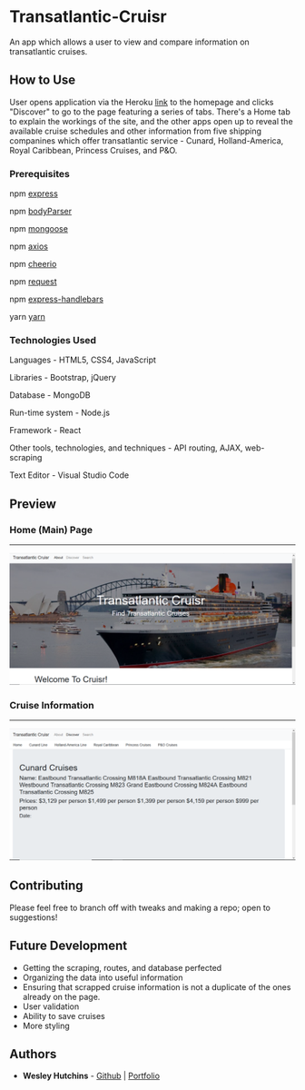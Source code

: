 # Transatlantic-Cruisr

An app which allows a user to view and compare information on transatlantic cruises.


## How to Use

User opens application via the Heroku [link](https://transatlantic-cruisr.herokuapp.com) to the homepage and clicks "Discover" to go to the page featuring a series of tabs. There's a Home tab to explain the workings of the site, and the other apps open up to reveal the available cruise schedules and other information from five shipping companines which offer transatlantic service - Cunard, Holland-America, Royal Caribbean, Princess Cruises, and P&O.

### Prerequisites

npm [express](https://www.npmjs.com/package/express)

npm [bodyParser](https://www.npmjs.com/package/body-parser)

npm [mongoose](https://www.npmjs.com/package/mongoose)

npm [axios](https://www.npmjs.com/package/axios)

npm [cheerio](https://www.npmjs.com/package/cheerio)

npm [request](https://www.npmjs.com/package/request)

npm [express-handlebars](https://www.npmjs.com/package/express-handlebars)

yarn [yarn](https://yarnpkg.com/en/docs/usage)


### Technologies Used

Languages - HTML5, CSS4, JavaScript

Libraries - Bootstrap, jQuery

Database - MongoDB

Run-time system - Node.js

Framework - React

Other tools, technologies, and techniques - API routing, AJAX, web-scraping

Text Editor - Visual Studio Code


## Preview

### Home (Main) Page
- - - -
<img src="screenshots/cruisr-1.PNG"/>

### Cruise Information
- - - -
<img src="screenshots/cruisr-2.PNG"/>


## Contributing

Please feel free to branch off with tweaks and making a repo; open to suggestions!


## Future Development

* Getting the scraping, routes, and database perfected
* Organizing the data into useful information
* Ensuring that scrapped cruise information is not a duplicate of the ones already on the page.
* User validation
* Ability to save cruises
* More styling


## Authors

* **Wesley Hutchins** - [Github](https://github.com/WesPres1990) | [Portfolio](https://wespres1990.github.io/Basic-Portfolio/index.html)